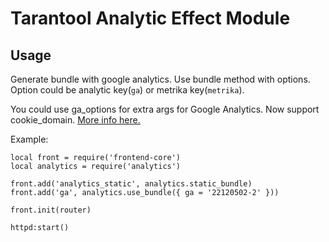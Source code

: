 # Tarantool Analytic Effect Module


## Usage

Generate bundle with google analytics. Use bundle method with options. Option could be analytic key(`ga`) or metrika key(`metrika`).

You could use ga_options for extra args for Google Analytics. Now support cookie_domain. [More info here.](https://developers.google.com/analytics/devguides/collection/analyticsjs/cookies-user-id?hl=ru)

Example:
```
local front = require('frontend-core')
local analytics = require('analytics')

front.add('analytics_static', analytics.static_bundle)
front.add('ga', analytics.use_bundle({ ga = '22120502-2' }))

front.init(router)

httpd:start()

```
